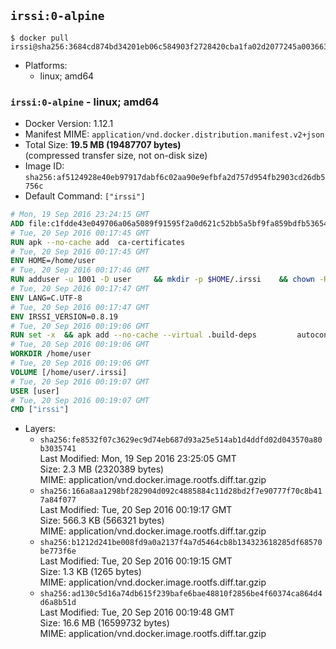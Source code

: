 ## `irssi:0-alpine`

```console
$ docker pull irssi@sha256:3684cd874bd34201eb06c584903f2728420cba1fa02d2077245a00366369524c
```

-	Platforms:
	-	linux; amd64

### `irssi:0-alpine` - linux; amd64

-	Docker Version: 1.12.1
-	Manifest MIME: `application/vnd.docker.distribution.manifest.v2+json`
-	Total Size: **19.5 MB (19487707 bytes)**  
	(compressed transfer size, not on-disk size)
-	Image ID: `sha256:af5124928e40eb97917dabf6c02aa90e9efbfa2d757d954fb2903cd26db5756c`
-	Default Command: `["irssi"]`

```dockerfile
# Mon, 19 Sep 2016 23:24:15 GMT
ADD file:c1fdde43e049706a06a5089f91595f2a0d621c52bb5a5bf9fa859bdfb536542a in / 
# Tue, 20 Sep 2016 00:17:45 GMT
RUN apk --no-cache add 	ca-certificates
# Tue, 20 Sep 2016 00:17:45 GMT
ENV HOME=/home/user
# Tue, 20 Sep 2016 00:17:46 GMT
RUN adduser -u 1001 -D user 	&& mkdir -p $HOME/.irssi 	&& chown -R user:user $HOME
# Tue, 20 Sep 2016 00:17:47 GMT
ENV LANG=C.UTF-8
# Tue, 20 Sep 2016 00:17:47 GMT
ENV IRSSI_VERSION=0.8.19
# Tue, 20 Sep 2016 00:19:06 GMT
RUN set -x 	&& apk add --no-cache --virtual .build-deps 		autoconf 		automake 		gcc 		glib-dev 		gnupg 		libc-dev 		libtool 		lynx 		make 		ncurses-dev 		openssl-dev 		perl-dev 		pkgconf 	&& wget "https://github.com/irssi/irssi/releases/download/${IRSSI_VERSION}/irssi-${IRSSI_VERSION}.tar.xz" -O /tmp/irssi.tar.xz 	&& wget "https://github.com/irssi/irssi/releases/download/${IRSSI_VERSION}/irssi-${IRSSI_VERSION}.tar.xz.asc" -O /tmp/irssi.tar.xz.asc 	&& export GNUPGHOME="$(mktemp -d)" 	&& gpg --keyserver ha.pool.sks-keyservers.net --recv-keys 7EE65E3082A5FB06AC7C368D00CCB587DDBEF0E1 	&& gpg --batch --verify /tmp/irssi.tar.xz.asc /tmp/irssi.tar.xz 	&& rm -r "$GNUPGHOME" /tmp/irssi.tar.xz.asc 	&& mkdir -p /usr/src 	&& tar -xJf /tmp/irssi.tar.xz -C /usr/src 	&& rm /tmp/irssi.tar.xz 	&& cd /usr/src/irssi-$IRSSI_VERSION 	&& ./configure 		--enable-true-color 		--with-bot 		--with-proxy 		--with-socks 	&& make -j$(getconf _NPROCESSORS_ONLN) 	&& make install 	&& rm -rf /usr/src/irssi-$IRSSI_VERSION 	&& runDeps="$( 		scanelf --needed --nobanner --recursive /usr/local 			| awk '{ gsub(/,/, "\nso:", $2); print "so:" $2 }' 			| sort -u 			| xargs -r apk info --installed 			| sort -u 	)" 	&& apk add --no-cache --virtual .irssi-rundeps $runDeps perl-libwww 	&& apk del .build-deps
# Tue, 20 Sep 2016 00:19:06 GMT
WORKDIR /home/user
# Tue, 20 Sep 2016 00:19:06 GMT
VOLUME [/home/user/.irssi]
# Tue, 20 Sep 2016 00:19:07 GMT
USER [user]
# Tue, 20 Sep 2016 00:19:07 GMT
CMD ["irssi"]
```

-	Layers:
	-	`sha256:fe8532f07c3629ec9d74eb687d93a25e514ab1d4ddfd02d043570a80b3035741`  
		Last Modified: Mon, 19 Sep 2016 23:25:05 GMT  
		Size: 2.3 MB (2320389 bytes)  
		MIME: application/vnd.docker.image.rootfs.diff.tar.gzip
	-	`sha256:166a8aa1298bf282904d092c4885884c11d28bd2f7e90777f70c8b417a84f077`  
		Last Modified: Tue, 20 Sep 2016 00:19:17 GMT  
		Size: 566.3 KB (566321 bytes)  
		MIME: application/vnd.docker.image.rootfs.diff.tar.gzip
	-	`sha256:b1212d241be008fd9a0a2137f4a7d5464cb8b134323618285df68570be773f6e`  
		Last Modified: Tue, 20 Sep 2016 00:19:15 GMT  
		Size: 1.3 KB (1265 bytes)  
		MIME: application/vnd.docker.image.rootfs.diff.tar.gzip
	-	`sha256:ad130c5d16a74db615f239bafe6bae48810f2856be4f60374ca864d4d6a8b51d`  
		Last Modified: Tue, 20 Sep 2016 00:19:48 GMT  
		Size: 16.6 MB (16599732 bytes)  
		MIME: application/vnd.docker.image.rootfs.diff.tar.gzip
